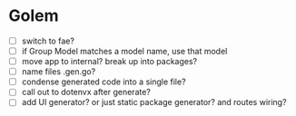 # Golem

- [ ] switch to fae?
- [ ] if Group Model matches a model name, use that model
- [ ] move app to internal? break up into packages?
- [ ] name files .gen.go?
- [ ] condense generated code into a single file?
- [ ] call out to dotenvx after generate?
- [ ] add UI generator? or just static package generator? and routes wiring?
